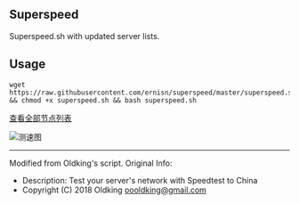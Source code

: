 ## Superspeed
Superspeed.sh with updated server lists.

## Usage
```
wget https://raw.githubusercontent.com/ernisn/superspeed/master/superspeed.sh && chmod +x superspeed.sh && bash superspeed.sh
```

[查看全部节点列表](https://github.com/ernisn/superspeed/blob/master/ServerList.md)

![测速图](https://i.loli.net/2019/06/11/5cff113b273e210685.png)

---

Modified from Oldking's script. Original Info:
- Description: Test your server's network with Speedtest to China
- Copyright (C) 2018 Oldking <oooldking@gmail.com>
